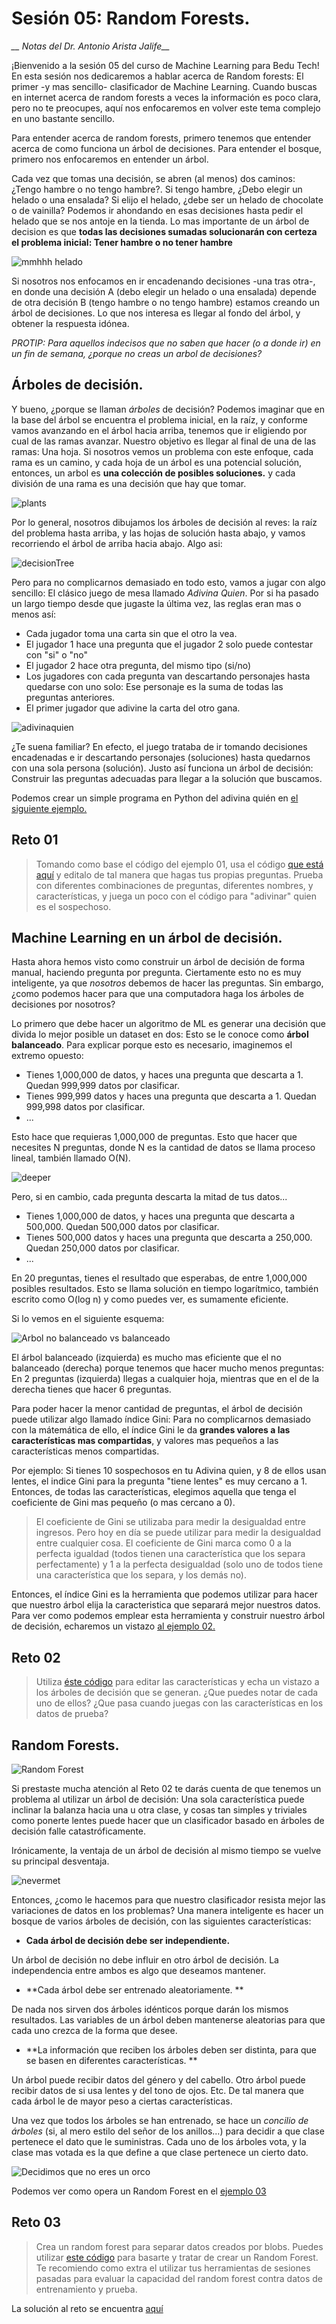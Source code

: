 # Sesión 05: Random Forests.
*__ Notas del Dr. Antonio Arista Jalife__*

¡Bienvenido a la sesión 05 del curso de Machine Learning para Bedu Tech! En esta sesión nos dedicaremos a hablar acerca de Random forests: El primer -y mas sencillo- clasificador de Machine Learning. Cuando buscas en internet acerca de random forests a veces la información es poco clara, pero no te preocupes, aquí nos enfocaremos en volver este tema complejo en uno bastante sencillo. 

Para entender acerca de random forests, primero tenemos que entender acerca de como funciona un árbol de decisiones. Para entender el bosque, primero nos enfocaremos en entender un árbol.

Cada vez que tomas una decisión, se abren (al menos) dos caminos: ¿Tengo hambre o no tengo hambre?. Si tengo hambre, ¿Debo elegir un helado o una ensalada? Si elijo el helado, ¿debe ser un helado de chocolate o de vainilla? Podemos ir ahondando en esas decisiones hasta pedir el helado que se nos antoje en la tienda. Lo mas importante de un árbol de decision es que **todas las decisiones sumadas solucionarán con certeza el problema inicial: Tener hambre o no tener hambre**

![mmhhh helado](imgassets/icecream.gif)

Si nosotros nos enfocamos en ir encadenando decisiones -una tras otra-, en donde una decisión A (debo elegir un helado o una ensalada) depende de otra decisión B (tengo hambre o no tengo hambre) estamos creando un árbol de decisiones. Lo que nos interesa es llegar al fondo del árbol, y obtener la respuesta idónea.

*PROTIP: Para aquellos indecisos que no saben que hacer (o a donde ir) en un fin de semana, ¿porque no creas un arbol de decisiones?*

## Árboles de decisión.

Y bueno, ¿porque se llaman *árboles* de decisión? Podemos imaginar que en la base del árbol se encuentra el problema inicial, en la raíz, y conforme vamos avanzando en el árbol hacia arriba, tenemos que ir eligiendo por cual de las ramas avanzar. Nuestro objetivo es llegar al final de una de las ramas: Una hoja. Si nosotros vemos un problema con este enfoque, cada rama es un camino, y cada hoja de un árbol es una potencial solución, entonces, un arbol es **una colección de posibles soluciones.** y cada división de una rama es una decisión que hay que tomar. 

![plants](imgassets/plantsgrowing.gif)

Por lo general, nosotros dibujamos los árboles de decisión al reves: la raíz del problema hasta arriba, y las hojas de solución hasta abajo, y vamos recorriendo el árbol de arriba hacia abajo. Algo asi:

![decisionTree](imgassets/decisiontree1.png)

Pero para no complicarnos demasiado en todo esto, vamos a jugar con algo sencillo: El clásico juego de mesa llamado *Adivina Quien*. Por si ha pasado un largo tiempo desde que jugaste la última vez, las reglas eran mas o menos así:

- Cada jugador toma una carta sin que el otro la vea. 
- El jugador 1 hace una pregunta que el jugador 2 solo puede contestar con "si" o "no"
- El jugador 2 hace otra pregunta, del mismo tipo (si/no)
- Los jugadores con cada pregunta van descartando personajes hasta quedarse con uno solo: Ese personaje es la suma de todas las preguntas anteriores. 
- El primer jugador que adivine la carta del otro gana.

![adivinaquien](imgassets/guesswho.jpg)

¿Te suena familiar? En efecto, el juego trataba de ir tomando decisiones encadenadas e ir descartando personajes (soluciones) hasta quedarnos con una sola persona (solución). Justo así funciona un árbol de decisión: Construir las preguntas adecuadas para llegar a la solución que buscamos. 

Podemos crear un simple programa en Python del adivina quién en [el siguiente ejemplo.](Ejemplo01/Ejemplo01.ipynb)

## Reto 01
>Tomando como base el código del ejemplo 01, usa el código [que está aquí](Reto01/Reto01.ipynb) y editalo de tal manera que hagas tus propias preguntas. Prueba con diferentes combinaciones de preguntas, diferentes nombres, y características, y juega un poco con el código para "adivinar" quien es el sospechoso. 


## Machine Learning en un árbol de decisión.

Hasta ahora hemos visto como construir un árbol de decisión de forma manual, haciendo pregunta por pregunta. Ciertamente esto no es muy inteligente, ya que *nosotros* debemos de hacer las preguntas. Sin embargo, ¿como podemos hacer para que una computadora haga los árboles de decisiones por nosotros?

Lo primero que debe hacer un algoritmo de ML es generar una decisión que divida lo mejor posible un dataset en dos: Esto se le conoce como **árbol balanceado**. Para explicar porque esto es necesario, imaginemos el extremo opuesto:

- Tienes 1,000,000 de datos, y haces una pregunta que descarta a 1. Quedan 999,999 datos por clasificar.
- Tienes 999,999 datos y haces una pregunta que descarta a 1. Quedan 999,998 datos por clasificar.
- ...

Esto hace que requieras 1,000,000 de preguntas. Esto que hacer que necesites N preguntas, donde N es la cantidad de datos se llama proceso lineal, también llamado O(N).

![deeper](imgassets/deeper.jpg)

Pero, si en cambio, cada pregunta descarta la mitad de tus datos...

- Tienes 1,000,000 de datos, y haces una pregunta que descarta a 500,000. Quedan 500,000 datos por clasificar.
- Tienes 500,000 datos y haces una pregunta que descarta a 250,000. Quedan 250,000 datos por clasificar.
- ...

En 20 preguntas, tienes el resultado que esperabas, de entre 1,000,000 posibles resultados. Esto se llama solución en tiempo logarítmico, también escrito como O(log n) y como puedes ver, es sumamente eficiente.

Si lo vemos en el siguiente esquema:

![Arbol no balanceado vs balanceado](imgassets/balancedunbalanced.png)

El árbol balanceado (izquierda) es mucho mas eficiente que el no balanceado (derecha) porque tenemos que hacer mucho menos preguntas: En 2 preguntas (izquierda) llegas a cualquier hoja, mientras que en el de la derecha tienes que hacer 6 preguntas.

Para poder hacer la menor cantidad de preguntas, el árbol de decisión puede utilizar algo llamado índice Gini: Para no complicarnos demasiado con la mátemática de ello, el índice Gini le da **grandes valores a las características mas compartidas**, y valores mas pequeños a las características menos compartidas. 

Por ejemplo: Si tienes 10 sospechosos en tu Adivina quien, y 8 de ellos usan lentes, el indice Gini para la pregunta "tiene lentes" es muy cercano a 1. Entonces, de todas las características, elegimos aquella que tenga el coeficiente de Gini mas pequeño (o mas cercano a 0).

> El coeficiente de Gini se utilizaba para medir la desigualdad entre ingresos. Pero hoy en día se puede utilizar para medir la desigualdad entre cualquier cosa. El coeficiente de Gini marca como 0 a la perfecta igualdad (todos tienen una característica que los separa perfectamente) y 1 a la perfecta desigualdad (solo uno de todos tiene una característica que los separa, y los demás no).

Entonces, el índice Gini es la herramienta que podemos utilizar para hacer que nuestro árbol elija la caracteristica que separará mejor nuestros datos. Para ver como podemos emplear esta herramienta y construir nuestro árbol de decisión, echaremos un vistazo [al ejemplo 02.](Ejemplo02/Ejemplo02.ipynb)

## Reto 02
> Utiliza [éste código](Reto02/Reto02.ipynb) para editar las características y echa un vistazo a los árboles de decisión que se generan. ¿Que puedes notar de cada uno de ellos? ¿Que pasa cuando juegas con las características en los datos de prueba?

## Random Forests.

![Random Forest](imgassets/randomforest1.gif)
 
Si prestaste mucha atención al Reto 02 te darás cuenta de que tenemos un problema al utilizar un árbol de decisión: Una sola característica puede inclinar la balanza hacia una u otra clase, y cosas tan simples y triviales como ponerte lentes puede hacer que un clasificador basado en árboles de decisión falle catastróficamente. 

Irónicamente, la ventaja de un árbol de decisión al mismo tiempo se vuelve su principal desventaja.

![nevermet](imgassets/lokimeme.jpg)

Entonces, ¿como le hacemos para que nuestro clasificador resista mejor las variaciones de datos en los problemas? Una manera inteligente es hacer un bosque de varios árboles de decisión, con las siguientes características: 

- **Cada árbol de decisión debe ser independiente.**

Un árbol de decisión no debe influir en otro árbol de decisión. La independencia entre ambos es algo que deseamos mantener.

- **Cada árbol debe ser entrenado aleatoriamente. **

De nada nos sirven dos árboles idénticos porque darán los mismos resultados. Las variables de un árbol deben mantenerse aleatorias para que cada uno crezca de la forma que desee.

- **La información que reciben los árboles deben ser distinta, para que se basen en diferentes características. **

Un árbol puede recibir datos del género y del cabello. Otro árbol puede recibir datos de si usa lentes y del tono de ojos. Etc. De tal manera que cada árbol le de mayor peso a ciertas características. 

Una vez que todos los árboles se han entrenado, se hace un *concilio de árboles* (si, al mero estilo del señor de los anillos...) para decidir a que clase pertenece el dato que le suministras. Cada uno de los árboles vota, y la clase mas votada es la que define a que clase pertenece un cierto dato.

![Decidimos que no eres un orco](imgassets/ents.jpg)

Podemos ver como opera un Random Forest en el [ejemplo 03](Ejemplo03/Ejemplo03.ipynb)

## Reto 03
> Crea un random forest para separar datos creados por blobs. Puedes utilizar [este código](Reto03/Reto03sinResolver.ipynb) para basarte y tratar de crear un Random Forest. Te recomiendo como extra el utilizar tus herramientas de sesiones pasadas para evaluar la capacidad del random forest contra datos de entrenamiento y prueba. 

La solución al reto se encuentra [aquí](Reto03/Reto03.ipynb)